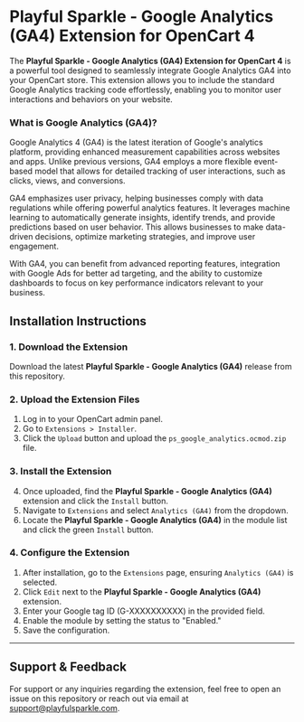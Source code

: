 # Playful Sparkle - Google Analytics (GA4) Extension for OpenCart 4

The **Playful Sparkle - Google Analytics (GA4) Extension for OpenCart 4** is a powerful tool designed to seamlessly integrate Google Analytics GA4 into your OpenCart store. This extension allows you to include the standard Google Analytics tracking code effortlessly, enabling you to monitor user interactions and behaviors on your website.

### What is Google Analytics (GA4)?
Google Analytics 4 (GA4) is the latest iteration of Google's analytics platform, providing enhanced measurement capabilities across websites and apps. Unlike previous versions, GA4 employs a more flexible event-based model that allows for detailed tracking of user interactions, such as clicks, views, and conversions.

GA4 emphasizes user privacy, helping businesses comply with data regulations while offering powerful analytics features. It leverages machine learning to automatically generate insights, identify trends, and provide predictions based on user behavior. This allows businesses to make data-driven decisions, optimize marketing strategies, and improve user engagement.

With GA4, you can benefit from advanced reporting features, integration with Google Ads for better ad targeting, and the ability to customize dashboards to focus on key performance indicators relevant to your business.

## Installation Instructions

### 1. Download the Extension
Download the latest **Playful Sparkle - Google Analytics (GA4)** release from this repository.

### 2. Upload the Extension Files
1. Log in to your OpenCart admin panel.
2. Go to `Extensions > Installer`.
3. Click the `Upload` button and upload the `ps_google_analytics.ocmod.zip` file.

### 3. Install the Extension
4. Once uploaded, find the **Playful Sparkle - Google Analytics (GA4)** extension and click the `Install` button.
5. Navigate to `Extensions` and select `Analytics (GA4)` from the dropdown.
6. Locate the **Playful Sparkle - Google Analytics (GA4)** in the module list and click the green `Install` button.

### 4. Configure the Extension
1. After installation, go to the `Extensions` page, ensuring `Analytics (GA4)` is selected.
2. Click `Edit` next to the **Playful Sparkle - Google Analytics (GA4)** extension.
3. Enter your Google tag ID (G-XXXXXXXXXX) in the provided field.
4. Enable the module by setting the status to "Enabled."
5. Save the configuration.

---

## Support & Feedback

For support or any inquiries regarding the extension, feel free to open an issue on this repository or reach out via email at [support@playfulsparkle.com](mailto:support@playfulsparkle.com).
